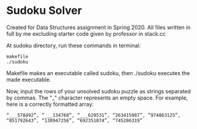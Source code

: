 # Sudoku Solver

Created for Data Structures assignment in Spring 2020. All files written in full by me excluding starter code given by professor in stack.cc

At sudoku directory, run these commands in terminal:

```
makefile
./sudoku
```

Makefile makes an executable called sudoku, then ./sudoku executes the made executable. 

Now, input the rows of your unsolved sudoku puzzle as strings separated by commas. The "_" character represents an empty space. For example, here is a correctly formatted array:

```
“___578492”, “___134768”, “___629531”, “263415987”, “974863125”, “851792643”, “138947256”, “692351874”, “745286319”
```
